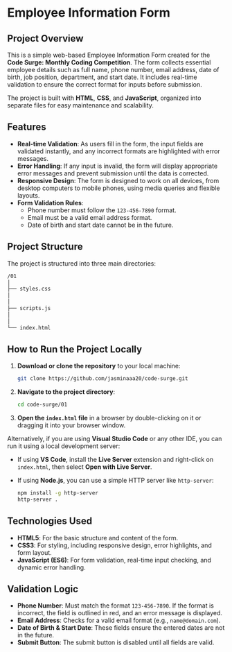# Employee Information Form

## Project Overview

This is a simple web-based Employee Information Form created for the **Code Surge: Monthly Coding Competition**. The form collects essential employee details such as full name, phone number, email address, date of birth, job position, department, and start date. It includes real-time validation to ensure the correct format for inputs before submission.

The project is built with **HTML**, **CSS**, and **JavaScript**, organized into separate files for easy maintenance and scalability.

## Features

- **Real-time Validation**: As users fill in the form, the input fields are validated instantly, and any incorrect formats are highlighted with error messages.
- **Error Handling**: If any input is invalid, the form will display appropriate error messages and prevent submission until the data is corrected.
- **Responsive Design**: The form is designed to work on all devices, from desktop computers to mobile phones, using media queries and flexible layouts.
- **Form Validation Rules**:
  - Phone number must follow the `123-456-7890` format.
  - Email must be a valid email address format.
  - Date of birth and start date cannot be in the future.

## Project Structure

The project is structured into three main directories:

```bash
/01
│
├── styles.css
│   
│
├── scripts.js
│   
│
└── index.html
```

## How to Run the Project Locally

1. **Download or clone the repository** to your local machine:

    ```bash
    git clone https://github.com/jasminaaa20/code-surge.git
    ```

2. **Navigate to the project directory**:

    ```bash
    cd code-surge/01
    ```

3. **Open the `index.html` file** in a browser by double-clicking on it or dragging it into your browser window.

Alternatively, if you are using **Visual Studio Code** or any other IDE, you can run it using a local development server:

- If using **VS Code**, install the **Live Server** extension and right-click on `index.html`, then select **Open with Live Server**.
- If using **Node.js**, you can use a simple HTTP server like `http-server`:

     ```bash
     npm install -g http-server
     http-server .
     ```

## Technologies Used

- **HTML5**: For the basic structure and content of the form.
- **CSS3**: For styling, including responsive design, error highlights, and form layout.
- **JavaScript (ES6)**: For form validation, real-time input checking, and dynamic error handling.

## Validation Logic

- **Phone Number**: Must match the format `123-456-7890`. If the format is incorrect, the field is outlined in red, and an error message is displayed.
- **Email Address**: Checks for a valid email format (e.g., `name@domain.com`).
- **Date of Birth & Start Date**: These fields ensure the entered dates are not in the future.
- **Submit Button**: The submit button is disabled until all fields are valid.
